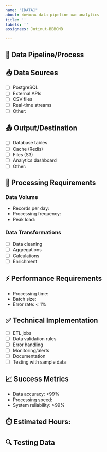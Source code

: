 ```yaml
---
name: "[DATA]"
about: สำหรับงาน data pipeline และ analytics
title: ''
labels: ''
assignees: Jutinut-BBBOMB

---
```


## 🎯 Data Pipeline/Process
<!-- อธิบาย data flow หรือ process ที่ต้องทำ -->

## 📥 Data Sources
- [ ] PostgreSQL
- [ ] External APIs
- [ ] CSV files  
- [ ] Real-time streams
- [ ] Other: 

## 📤 Output/Destination
- [ ] Database tables
- [ ] Cache (Redis)
- [ ] Files (S3)
- [ ] Analytics dashboard
- [ ] Other: 

## 🔄 Processing Requirements
### Data Volume
- Records per day: 
- Processing frequency: 
- Peak load: 

### Data Transformations
- [ ] Data cleaning
- [ ] Aggregations
- [ ] Calculations
- [ ] Enrichment

## ⚡ Performance Requirements
- Processing time: 
- Batch size: 
- Error rate: < 1%

## ✅ Technical Implementation
- [ ] ETL jobs
- [ ] Data validation rules
- [ ] Error handling
- [ ] Monitoring/alerts
- [ ] Documentation
- [ ] Testing with sample data

## 📈 Success Metrics
- Data accuracy: >99%
- Processing speed: 
- System reliability: >99%

## ⏱️ Estimated Hours:

## 🔍 Testing Data
<!-- Sample data หรือ test scenarios -->
